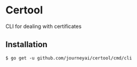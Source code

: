 # Certool

CLI for dealing with certificates

## Installation

```
$ go get -u github.com/journeyai/certool/cmd/cli
```
